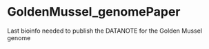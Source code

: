 # GoldenMussel_genomePaper
Last bioinfo needed to publish the DATANOTE for the Golden Mussel genome
